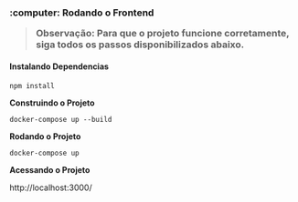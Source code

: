 <h3>:computer: Rodando o Frontend
  
> **Observação:** Para que o projeto funcione corretamente, siga todos os passos disponibilizados abaixo.

<h4>Instalando Dependencias</h4>

```
npm install
```

**Construindo o Projeto**

```
docker-compose up --build
```

**Rodando o Projeto**

```
docker-compose up
```

**Acessando o Projeto**

http://localhost:3000/
